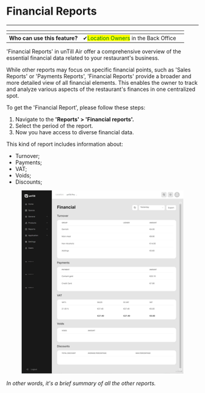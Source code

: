 # Financial Reports

***

<table data-card-size="large" data-view="cards"><thead><tr><th></th><th></th><th></th></tr></thead><tbody><tr><td><strong>Who can use this feature?</strong></td><td><span data-gb-custom-inline data-tag="emoji" data-code="2714">✔</span><mark style="color:green;">Location Owners</mark> in the Back Office</td><td></td></tr></tbody></table>

'Financial Reports' in unTill Air offer a comprehensive overview of the essential financial data related to your restaurant's business.&#x20;

While other reports may focus on specific financial points, such as 'Sales Reports' or 'Payments Reports', 'Financial Reports' provide a broader and more detailed view of all financial elements. This enables the owner to track and analyze various aspects of the restaurant's finances in one centralized spot.

To get the 'Financial Report', please follow these steps:

1. Navigate to the **'Reports' > 'Financial reports'.**
2. Select the period of the report.
3. Now you have access to diverse financial data.

This kind of report includes information about:

* Turnover;
* &#x20;Payments;
* VAT;
* Voids;&#x20;
* Discounts;

<figure><img src="../.gitbook/assets/financial-report.jpg" alt=""><figcaption></figcaption></figure>

_In other words, it's a brief summary of all the other reports._
